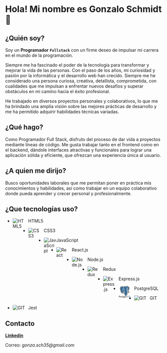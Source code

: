 # **Hola!**  Mi nombre es Gonzalo Schmidt 👋

## **¿Quién soy?**

Soy un **Programador** **`Fullstack`** con un firme deseo de impulsar mi carrera en el mundo de la programación.

Siempre me ha fascinado el poder de la tecnología para transformar y mejorar la vida de las personas. Con el paso de los años, mi curiosidad y pasión por la informática y el desarrollo web han crecido. Siempre me he considerado una persona curiosa, creativa, detallista, comprometida, con cualidades que me impulsan a enfrentar nuevos desafíos y superar obstáculos en mi camino hacia el éxito profesional.
  
He trabajado en diversos proyectos personales y colaborativos, lo que me ha brindado una amplia visión sobre las mejores prácticas de desarrollo y me ha permitido adquirir habilidades técnicas variadas.


## **¿Qué hago?**

Como Programador Full Stack, disfruto del proceso de dar vida a proyectos mediante líneas de código. Me gusta trabajar tanto en el frontend  como en el backend, dándole interfaces atractivas y funcionales para lograr una aplicación sólida y eficiente, que ofrezcan una experiencia única al usuario.

## **¿A quien me dirijo?**

Busco oportunidades laborales que me permitan poner en práctica mis conocimientos y habilidades, así como trabajar en un equipo colaborativo donde pueda aprender y crecer personal y profesionalmente.

## **¿Que tecnologías uso?**

- HTML5 <img align="left" alt="HTML5" width="40px" src="https://cdn.jsdelivr.net/gh/devicons/devicon/icons/html5/html5-original.svg" style="padding-right:10px;" />

- <img align="left" alt="CSS3" width="40px" src="https://cdn.jsdelivr.net/gh/devicons/devicon/icons/css3/css3-original.svg" style="padding-right:10px;" />   CSS3
  
- <img align="left" alt="JavaScript" width="40px" src="https://cdn.jsdelivr.net/gh/devicons/devicon/icons/javascript/javascript-original.svg" />   JavaScript
  
- <img align="left" alt="React" width="40px" src="https://cdn.jsdelivr.net/gh/devicons/devicon/icons/react/react-original.svg" style="padding-right:10px;" />   React.js
  
- <img align="left" alt="Node.js" width="40px" src="https://cdn.jsdelivr.net/gh/devicons/devicon/icons/nodejs/nodejs-original.svg" style="padding-right:10px;" />   Node.js

- <img align="left" alt="Redux" width="40px" src="https://d33wubrfki0l68.cloudfront.net/0834d0215db51e91525a25acf97433051f280f2f/c30f5/img/redux.svg" style="padding-right:10px;" /> Redux
  
- <img align="left" alt="Express.js" width="40px" src="https://w7.pngwing.com/pngs/925/447/png-transparent-express-js-node-js-javascript-mongodb-node-js-text-trademark-logo.png" style="padding-right:10px;" /> Express.js
  
- <img align="left" alt="PostgreSQL" width="40px" src="https://raw.githubusercontent.com/devicons/devicon/master/icons/postgresql/postgresql-original-wordmark.svg" style="padding-right:10px;" />   PostgreSQL
  
- <img align="left" alt="GIT" width="40px" src="https://www.vectorlogo.zone/logos/git-scm/git-scm-icon.svg" style="padding-right:10px;" />   GIT

- <img align="left" alt="GIT" width="40px" src="https://www.vectorlogo.zone/logos/jestjsio/jestjsio-icon.svg" style="padding-right:10px;" />   Jest


## **Contacto**

[**Linkedin**](https://www.linkedin.com/in/gonzalo-schmidt-/)

Correo: _gonza.sch35@gmail.com_
  
<!--
**Gonzasch35/Gonzasch35** is a ✨ _special_ ✨ repository because its `README.md` (this file) appears on your GitHub profile.

Here are some ideas to get you started:

- 🔭 I’m currently working on ...
- 🌱 I’m currently learning ...
- 👯 I’m looking to collaborate on ...
- 🤔 I’m looking for help with ...
- 💬 Ask me about ...
- 📫 How to reach me: ...
- 😄 Pronouns: ...
- ⚡ Fun fact: ...
-->
